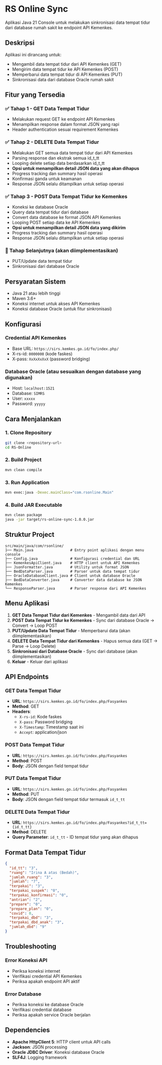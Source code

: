 # RS Online Sync

Aplikasi Java 21 Console untuk melakukan sinkronisasi data tempat tidur dari database rumah sakit ke endpoint API Kemenkes.

## Deskripsi

Aplikasi ini dirancang untuk:
- Mengambil data tempat tidur dari API Kemenkes (GET)
- Mengirim data tempat tidur ke API Kemenkes (POST)
- Memperbarui data tempat tidur di API Kemenkes (PUT)
- Sinkronisasi data dari database Oracle rumah sakit

## Fitur yang Tersedia

### ✅ Tahap 1 - GET Data Tempat Tidur
- Melakukan request GET ke endpoint API Kemenkes
- Menampilkan response dalam format JSON yang rapi
- Header authentication sesuai requirement Kemenkes

### ✅ Tahap 2 - DELETE Data Tempat Tidur
- Melakukan GET semua data tempat tidur dari API Kemenkes
- Parsing response dan ekstrak semua id_t_tt
- Looping delete setiap data berdasarkan id_t_tt
- **Opsi untuk menampilkan detail JSON data yang akan dihapus**
- Progress tracking dan summary hasil operasi
- Konfirmasi ganda untuk keamanan
- Response JSON selalu ditampilkan untuk setiap operasi

### ✅ Tahap 3 - POST Data Tempat Tidur ke Kemenkes
- Koneksi ke database Oracle
- Query data tempat tidur dari database
- Convert data database ke format JSON API Kemenkes
- Looping POST setiap data ke API Kemenkes
- **Opsi untuk menampilkan detail JSON data yang dikirim**
- Progress tracking dan summary hasil operasi
- Response JSON selalu ditampilkan untuk setiap operasi

### 🔄 Tahap Selanjutnya (akan diimplementasikan)
- PUT/Update data tempat tidur
- Sinkronisasi dari database Oracle

## Persyaratan Sistem

- Java 21 atau lebih tinggi
- Maven 3.6+
- Koneksi internet untuk akses API Kemenkes
- Koneksi database Oracle (untuk fitur sinkronisasi)

## Konfigurasi

### Credential API Kemenkes
- Base URL: `https://sirs.kemkes.go.id/fo/index.php/`
- X-rs-id: `0000000` (kode faskes)
- X-pass: `XxXxXxXxX` (password bridging)

### Database Oracle (atau sesuaikan dengan database yang digunakan)
- Host: `localhost:1521`
- Database: `SIMRS`
- User: `xxxxx`
- Password: `yyyyy`

## Cara Menjalankan

### 1. Clone Repository
```bash
git clone <repository-url>
cd RS-Online
```

### 2. Build Project
```bash
mvn clean compile
```

### 3. Run Application
```bash
mvn exec:java -Dexec.mainClass="com.rsonline.Main"
```

### 4. Build JAR Executable
```bash
mvn clean package
java -jar target/rs-online-sync-1.0.0.jar
```

## Struktur Project

```
src/main/java/com/rsonline/
├── Main.java                 # Entry point aplikasi dengan menu console
├── Config.java               # Konfigurasi credential dan URL
├── KemenkesApiClient.java    # HTTP client untuk API Kemenkes
├── JsonFormatter.java        # Utility untuk format JSON
├── BedDataParser.java        # Parser untuk data tempat tidur
├── OracleDatabaseClient.java # Client untuk database Oracle
├── BedDataConverter.java     # Converter data database ke JSON Kemenkes
└── ResponseParser.java       # Parser response dari API Kemenkes
```

## Menu Aplikasi

1. **GET Data Tempat Tidur dari Kemenkes** - Mengambil data dari API
2. **POST Data Tempat Tidur ke Kemenkes** - Sync dari database Oracle → Convert → Loop POST
3. **PUT/Update Data Tempat Tidur** - Memperbarui data (akan diimplementasikan)
4. **DELETE Data Tempat Tidur dari Kemenkes** - Hapus semua data (GET → Parse → Loop Delete)
5. **Sinkronisasi dari Database Oracle** - Sync dari database (akan diimplementasikan)
6. **Keluar** - Keluar dari aplikasi

## API Endpoints

### GET Data Tempat Tidur
- **URL**: `https://sirs.kemkes.go.id/fo/index.php/Fasyankes`
- **Method**: GET
- **Headers**:
  - `X-rs-id`: Kode faskes
  - `X-pass`: Password bridging
  - `X-Timestamp`: Timestamp saat ini
  - `Accept`: application/json

### POST Data Tempat Tidur
- **URL**: `https://sirs.kemkes.go.id/fo/index.php/Fasyankes`
- **Method**: POST
- **Body**: JSON dengan field tempat tidur

### PUT Data Tempat Tidur
- **URL**: `https://sirs.kemkes.go.id/fo/index.php/Fasyankes`
- **Method**: PUT
- **Body**: JSON dengan field tempat tidur termasuk `id_t_tt`

### DELETE Data Tempat Tidur
- **URL**: `https://sirs.kemkes.go.id/fo/index.php/Fasyankes?id_t_tt={id_t_tt}`
- **Method**: DELETE
- **Query Parameter**: `id_t_tt` - ID tempat tidur yang akan dihapus

## Format Data Tempat Tidur

```json
{
  "id_tt": "3",
  "ruang": "Irina A atas (Bedah)",
  "jumlah_ruang": "3",
  "jumlah": "7",
  "terpakai": "3",
  "terpakai_suspek": "0",
  "terpakai_konfirmasi": "0",
  "antrian": "2",
  "prepare": "0",
  "prepare_plan": "0",
  "covid": 0,
  "terpakai_dbd": "3",
  "terpakai_dbd_anak": "3",
  "jumlah_dbd": "9"
}
```

## Troubleshooting

### Error Koneksi API
- Periksa koneksi internet
- Verifikasi credential API Kemenkes
- Periksa apakah endpoint API aktif

### Error Database
- Periksa koneksi ke database Oracle
- Verifikasi credential database
- Periksa apakah service Oracle berjalan

## Dependencies

- **Apache HttpClient 5**: HTTP client untuk API calls
- **Jackson**: JSON processing
- **Oracle JDBC Driver**: Koneksi database Oracle
- **SLF4J**: Logging framework



